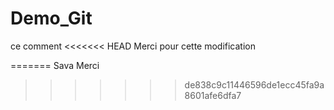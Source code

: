# Demo_Git
ce comment
<<<<<<< HEAD
Merci pour cette modification

=======
Sava Merci
>>>>>>> de838c9c11446596de1ecc45fa9a8601afe6dfa7

